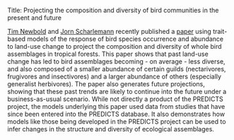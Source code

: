 Title: Projecting the composition and diversity of bird communities in the present and future

[Tim Newbold](/pages/team.html#TN) and
[Jorn Scharlemann](/pages/team.html#JS) recently published a
[paper](http://dx.doi.org/10.1111/geb.12186) using
trait-based models of the response of bird species
occurrence and abundance to land-use change to project the
composition and diversity of whole bird assemblages in tropical
forests. This paper shows that past land-use change has led to
bird assemblages becoming - on average - less diverse, and also
composed of a smaller abundance of certain guilds (nectarivores,
frugivores and insectivores) and a larger abundance of others
(especially generalist herbivores). The paper also generates
future projections, showing that these past trends are likely to
continue into the future under a business-as-usual scenario.
While not directly a product of the PREDICTS project, the models
underlying this paper used data from studies that have since been
entered into the PREDICTS database. It also demonstrates how
models like those being developed in the PREDICTS project can be
used to infer changes in the structure and diversity of
ecological assemblages.
